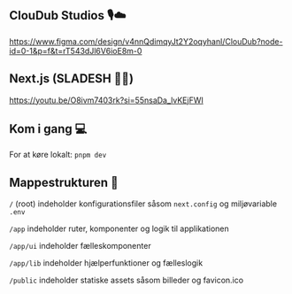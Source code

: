 ## ClouDub Studios 🎙️☁️
 
https://www.figma.com/design/v4nnQdimqyJt2Y2oqyhanl/ClouDub?node-id=0-1&p=f&t=rT543dJl6V6ioE8m-0

## Next.js (SLADESH 🙅‍♂️)

https://youtu.be/O8ivm7403rk?si=55nsaDa_lvKEjFWI

## Kom i gang 💻

For at køre lokalt: `pnpm dev`

## Mappestrukturen 📁

`/` (root) indeholder konfigurationsfiler såsom `next.config` og miljøvariable `.env`

`/app` indeholder ruter, komponenter og logik til applikationen

`/app/ui` indeholder fælleskomponenter

`/app/lib` indeholder hjælperfunktioner og fælleslogik

`/public` indeholder statiske assets såsom billeder og favicon.ico

